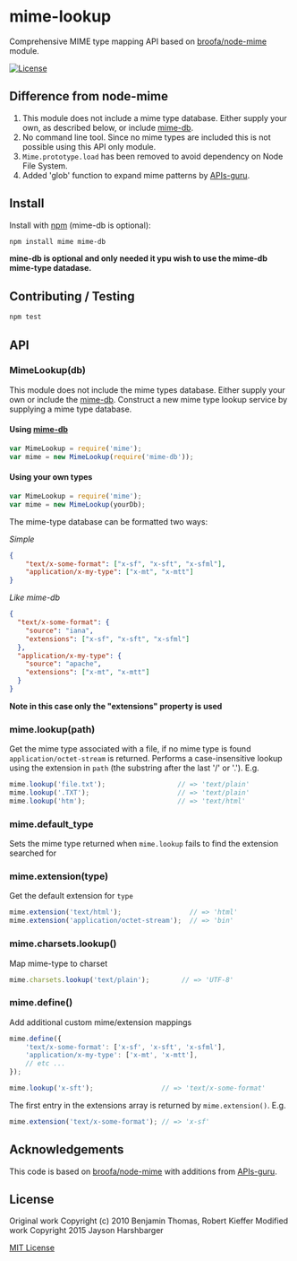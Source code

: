 # mime-lookup

Comprehensive MIME type mapping API based on [broofa/node-mime](https://github.com/APIs-guru/mime) module.

[![License](https://img.shields.io/badge/license-MIT-blue.svg)](https://github.com/Hypercubed/mime-lookup/blob/master/LICENSE)

## Difference from node-mime

1. This module does not include a mime type database.  Either supply your own, as described below, or include [mime-db](https://github.com/jshttp/mime-db).
2. No command line tool.  Since no mime types are included this is not possible using this API only module.
3. `Mime.prototype.load` has been removed to avoid dependency on Node File System.
4. Added 'glob' function to expand mime patterns by [APIs-guru](https://github.com/APIs-guru/node-mime).

## Install

Install with [npm](http://github.com/isaacs/npm) (mime-db is optional):

```bash
npm install mime mime-db
```

**mine-db is optional and only needed it ypu wish to use the mime-db mime-type datadase.**

## Contributing / Testing

```bash
npm test
```

## API

### MimeLookup(db)

This module does not include the mime types database.  Either supply your own or include the [mime-db](https://github.com/jshttp/mime-db).  Construct a new mime type lookup service by supplying a mime type database.

#### Using [mime-db](https://github.com/jshttp/mime-db)

```js
var MimeLookup = require('mime');
var mime = new MimeLookup(require('mime-db'));
```

#### Using your own types
```js
var MimeLookup = require('mime');
var mime = new MimeLookup(yourDb);
```

The mime-type database can be formatted two ways:

*Simple*
```json
{
    "text/x-some-format": ["x-sf", "x-sft", "x-sfml"],
    "application/x-my-type": ["x-mt", "x-mtt"]
}
```

*Like mime-db*
```json
{
  "text/x-some-format": {
    "source": "iana",
    "extensions": ["x-sf", "x-sft", "x-sfml"]
  },
  "application/x-my-type": {
    "source": "apache",
    "extensions": ["x-mt", "x-mtt"]
  }
}
```

**Note in this case only the "extensions" property is used**

### mime.lookup(path)

Get the mime type associated with a file, if no mime type is found `application/octet-stream` is returned. Performs a case-insensitive lookup using the extension in `path` (the substring after the last '/' or '.').  E.g.

```js
mime.lookup('file.txt');                  // => 'text/plain'
mime.lookup('.TXT');                      // => 'text/plain'
mime.lookup('htm');                       // => 'text/html'
```

### mime.default_type

Sets the mime type returned when `mime.lookup` fails to find the extension searched for

### mime.extension(type)
Get the default extension for `type`

```js
mime.extension('text/html');                 // => 'html'
mime.extension('application/octet-stream');  // => 'bin'
```

### mime.charsets.lookup()

Map mime-type to charset

```js
mime.charsets.lookup('text/plain');        // => 'UTF-8'
```

### mime.define()

Add additional custom mime/extension mappings

```js
mime.define({
    'text/x-some-format': ['x-sf', 'x-sft', 'x-sfml'],
    'application/x-my-type': ['x-mt', 'x-mtt'],
    // etc ...
});

mime.lookup('x-sft');                 // => 'text/x-some-format'
```

The first entry in the extensions array is returned by `mime.extension()`. E.g.

```js
mime.extension('text/x-some-format'); // => 'x-sf'
```

## Acknowledgements

This code is based on [broofa/node-mime](https://github.com/APIs-guru/mime) with additions from  [APIs-guru](https://github.com/APIs-guru/node-mime).

## License

Original work Copyright (c) 2010 Benjamin Thomas, Robert Kieffer
Modified work Copyright 2015 Jayson Harshbarger

[MIT License](https://github.com/Hypercubed/mime-lookup/blob/master/LICENSE)
